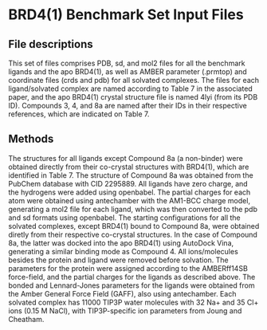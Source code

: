 # BRD4(1) Benchmark Set Input Files

## File descriptions

This set of files comprises PDB, sd, and mol2 files for all the benchmark ligands and the apo BRD4(1), as well as AMBER parameter (.prmtop) and coordinate files (crds and pdb) for all solvated complexes. The files for each ligand/solvated complex are named according to Table 7 in the associated paper, and the apo BRD4(1) crystal structure file is named 4lyi (from its PDB ID). Compounds 3, 4, and 8a are named after their IDs in their respective references, which are indicated on Table 7.

## Methods

The structures for all ligands except Compound 8a (a non-binder) were obtained directly from their co-crystal structures with BRD4(1), which are identified in Table 7. The structure of Compound 8a was obtained from the PubChem database with CID 2295889. All ligands have zero charge, and the hydrogens were added using openbabel. The partial charges for each atom were obtained using antechamber with the AM1-BCC charge model, generating a mol2 file for each ligand, which was then converted to the pdb and sd formats using openbabel. The starting configurations for all the solvated complexes, except BRD4(1) bound to Compound 8a, were obtained diretly from their respective co-crystal structures. In the case of Compound 8a, the latter was docked into the apo BRD4(1) using AutoDock Vina, generating a similar binding mode as Compound 4. All ions/molecules besides the protein and ligand were removed before solvation. The parameters for the protein were assigned according to the AMBERff14SB force-field, and the partial charges for the ligands as described above. The bonded and Lennard-Jones parameters for the ligands were obtained from the Amber General Force Field (GAFF), also using antechamber. Each solvated complex has 11000 TIP3P water molecules with 32 Na+ and 35 Cl+ ions (0.15 M NaCl), with TIP3P-specific ion parameters from Joung and Cheatham.


